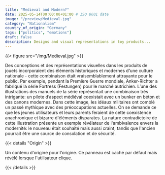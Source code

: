 ```yaml
---
title: "Medieval and Modern?"
date: 2025-05-14T00:00:00+01:00 # ISO 8601 date
image: "/preview/Medieval.jpg"
category: "Nationalism"
country_of_origin: "Germany"
tags: ["politics", "emotions"]
draft: false
description: Designs and visual representations in toy products...
---
```




{{< figure src="/img/Medieval.jpg" >}}

Des conceptions et des représentations visuelles dans les produits de jouets incorporaient des éléments historiques et modernes d'une culture nationale - cette combinaison était vraisemblablement attrayante pour le public. Par exemple, pendant la Première Guerre mondiale, Anker-Richter a fabriqué la série Fortress (Festungen) pour le marché autrichien. L’une des illustrations des manuels de la série représentait une combinaison très intrigante: un pilote d’aspect médiéval coexistait avec un bunker en béton et des canons modernes. Dans cette image, les idéaux militaires ont comblé un passé mythique avec des préoccupations actuelles. On se demande ce que les jeunes utilisateurs et leurs parents feraient de cette coexistence anachronique et bizarre d'éléments disparates. La nature contradictoire de cette illustration présente un exemple révélateur de l'ambivalence envers la modernité: le nouveau était souhaité mais aussi craint, tandis que l'ancien pourrait être une source de consolation et de sécurité.

{{< details "Origin" >}}

Un contenu d'origine pour l'origine. Ce panneau est caché par défaut mais révélé lorsque l'utilisateur clique.

{{< /details >}}

